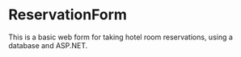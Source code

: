 # ReservationForm
This is a basic web form for taking hotel room reservations, using a database and ASP.NET.
